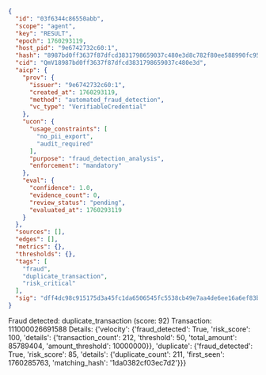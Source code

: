 ```json
{
  "id": "03f6344c86550abb",
  "scope": "agent",
  "key": "RESULT",
  "epoch": 1760293119,
  "host_pid": "9e6742732c60:1",
  "hash": "8987bd0ff3637f87dfcd3831798659037c480e3d8c782f80ee588990fc9551cb",
  "cid": "QmV18987bd0ff3637f87dfcd3831798659037c480e3d",
  "aicp": {
    "prov": {
      "issuer": "9e6742732c60:1",
      "created_at": 1760293119,
      "method": "automated_fraud_detection",
      "vc_type": "VerifiableCredential"
    },
    "ucon": {
      "usage_constraints": [
        "no_pii_export",
        "audit_required"
      ],
      "purpose": "fraud_detection_analysis",
      "enforcement": "mandatory"
    },
    "eval": {
      "confidence": 1.0,
      "evidence_count": 0,
      "review_status": "pending",
      "evaluated_at": 1760293119
    }
  },
  "sources": [],
  "edges": [],
  "metrics": {},
  "thresholds": {},
  "tags": [
    "fraud",
    "duplicate_transaction",
    "risk_critical"
  ],
  "sig": "dff4dc98c915175d3a45fc1da6506545fc5538cb49e7aa4de6ee16a6ef83b145"
}
```

Fraud detected: duplicate_transaction (score: 92)
Transaction: 111000026691588
Details: {'velocity': {'fraud_detected': True, 'risk_score': 100, 'details': {'transaction_count': 212, 'threshold': 50, 'total_amount': 85789404, 'amount_threshold': 10000000}}, 'duplicate': {'fraud_detected': True, 'risk_score': 85, 'details': {'duplicate_count': 211, 'first_seen': 1760285763, 'matching_hash': '1da0382cf03ec7d2'}}}